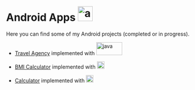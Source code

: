 # Android Apps <img src="https://www.svgrepo.com/show/184140/android.svg" alt="android" width="40" height="40"/>

Here you can find some of my Android projects (completed or in progress).

- [Travel Agency](https://github.com/NikolaosProgios/TravelAgency) implemented with <img src="https://seeklogo.com/images/J/java-logo-41D4155FC3-seeklogo.com.png" alt="java" width="70" height="35"/>

- [BMI Calculator](https://github.com/NikolaosProgios/BMICalculator) implemented with <img src="https://www.clipartmax.com/png/full/238-2381243_safeness-kotlin-android-logo.png" alt="kotlin" width="20" height="20"/>

- [Calculator](https://github.com/NikolaosProgios/Calculator) implemented with <img src="https://www.clipartmax.com/png/full/238-2381243_safeness-kotlin-android-logo.png" alt="kotlin" width="20" height="20"/>
